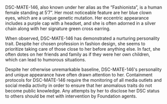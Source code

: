 DSC-MATE-146, also known under her alias as the “Fashionista”, is a human female standing at 5’7”. Her most noticeable feature are her blue clown eyes, which are a unique genetic mutation. Her eccentric appearance includes a purple cap with a headset, and she is often adorned in a silver chain along with her signature green cross earring. 

When observed, DSC-MATE-146 has demonstrated a nurturing personality trait. Despite her chosen profession in fashion design, she seems to prioritize taking care of those close to her before anything else. In fact, she often dotes on her friends and family as if they were her own children, which can lead to humorous situations.

Despite her otherwise unremarkable baseline, DSC-MATE-146's personality and unique appearance have often drawn attention to her. Containment protocols for DSC-MATE-146 require the monitoring of all media outlets and social media activity in order to ensure that her anomalous traits do not become public knowledge. Any attempts by her to disclose her DSC status to others should be met with intervention by Foundation agents.